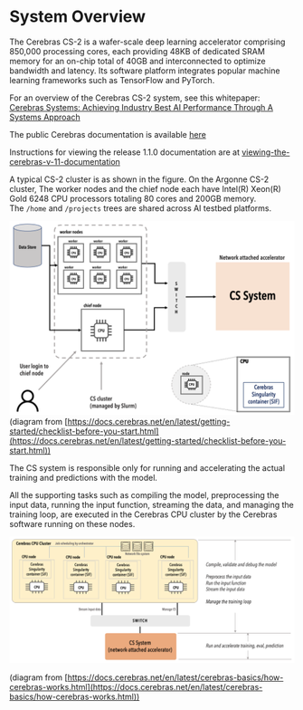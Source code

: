 # System Overview
The Cerebras CS-2 is a wafer-scale deep learning accelerator comprising 850,000 processing cores, each providing 48KB of dedicated SRAM memory for an on-chip total of 40GB and interconnected to optimize bandwidth and latency. Its software platform integrates popular machine learning frameworks such as TensorFlow and PyTorch.

For an overview of the Cerebras CS-2 system, see this whitepaper:
<a href="https://f.hubspotusercontent30.net/hubfs/8968533/Cerebras-CS-2-Whitepaper.pdf">Cerebras Systems: Achieving Industry Best AI Performance Through A Systems Approach</a>

The public Cerebras documentation is available [here](https://docs.cerebras.net/en/latest/index.html)

Instructions for viewing the release 1.1.0 documentation are at [viewing-the-cerebras-v-11-documentation](Miscellaneous.md#viewing-the-cerebras-v-11-documentation)

A typical CS-2 cluster is as shown in the figure. On the Argonne CS-2 cluster, The worker nodes and the chief node each have Intel(R) Xeon(R) Gold 6248 CPU processors totaling 80 cores and 200GB memory.<br>
The `/home` and `/projects` trees are shared across AI testbed platforms. 

![CS-2 cluster diagram](./cs-getting-started.png)
(diagram from
[https://docs.cerebras.net/en/latest/getting-started/checklist-before-you-start.html](https://docs.cerebras.net/en/latest/getting-started/checklist-before-you-start.html))



The CS system is responsible only for running and accelerating the actual training and predictions with the model.

All the supporting tasks such as compiling the model, preprocessing the input data, running the input function, streaming the data, and managing the training loop, are executed in the Cerebras CPU cluster by the Cerebras software running on these nodes.

![Programming model](./compile-vs-run.png)
<!---https://docs.cerebras.net/en/latest/_images/compile-vs-run.png-->
(diagram from [https://docs.cerebras.net/en/latest/cerebras-basics/how-cerebras-works.html](https://docs.cerebras.net/en/latest/cerebras-basics/how-cerebras-works.html))

